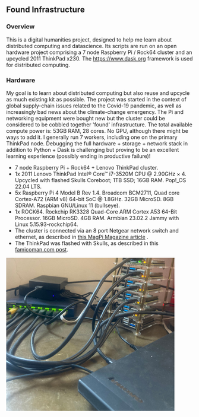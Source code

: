 ## Found Infrastructure

### Overview 
This is a digital humanities project, designed to help me learn about distributed computing and datascience. Its scripts are run on an open hardware project comprising a 7 node Raspberry Pi / Rock64 cluster and an upcycled 2011 ThinkPad x230. The https://www.dask.org framework is used for distributed computing. 

### Hardware
My goal is to learn about distributed computing but also reuse and upcycle as much existing kit as possible. The project was started in the context of global supply-chain issues related to the Covid-19 pandemic, as well as increasingly bad news about the climate-change emergency. The Pi and networking equipment were bought new but the cluster could be considered to be cobbled together 'found' infrastructure. The total available compute power is: 53GB RAM, 28 cores. No GPU, although there might be ways to add it. I generally run 7 workers, including one on the primary ThinkPad node. Debugging the full hardware + storage + network stack in addition to Python + Dask is challenging but proving to be an excellent learning experience (possibly ending in productive failure)!

- 7 node Raspberry Pi + Rock64 + Lenovo ThinkPad cluster.
- 1x 2011 Lenovo ThinkPad Intel® Core™ i7-3520M CPU @ 2.90GHz × 4. Upcycled with flashed Skulls Coreboot; 1TB SSD; 16GB RAM. Pop!_OS 22.04 LTS.
- 5x Raspberry Pi 4 Model B Rev 1.4. Broadcom BCM2711, Quad core Cortex-A72 (ARM v8) 64-bit SoC @ 1.8GHz. 32GB MicroSD. 8GB SDRAM. Raspbian GNU/Linux 11 (bullseye).
- 1x ROCK64. Rockchip RK3328 Quad-Core ARM Cortex A53 64-Bit Processor. 16GB MicroSD. 4GB RAM. Armbian 23.02.2 Jammy with Linux 5.15.93-rockchip64.
- The cluster is connected via  an 8 port Netgear network switch and ethernet, as described in <a href="https://magpi.raspberrypi.com/articles/build-a-raspberry-pi-cluster-computer">this MagPi Magazine article</a> .
- The ThinkPad was flashed with Skulls, as described in this <a href="https://famicoman.com/2020/07/30/corebooting-the-thinkpad-x230-with-skulls">famicoman.com post</a>.

<img src="assets/found_cluster.jpg" alt="Photo of Raspberry Pi cluster">
